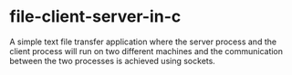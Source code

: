 # file-client-server-in-c
A simple text file transfer application where the server process and the client process will run on two different machines and the communication between the two processes is achieved using sockets.
